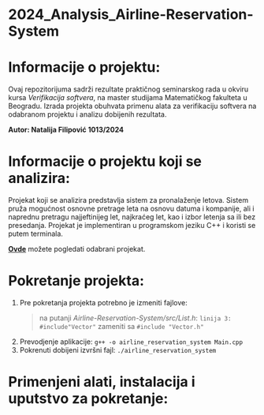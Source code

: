 # 2024_Analysis_Airline-Reservation-System

# Informacije o projektu: 
Ovaj repozitorijuma sadrži rezultate praktičnog seminarskog rada u okviru kursa *Verifikacija softvera*, na master studijama Matematičkog fakulteta u Beogradu. Izrada projekta obuhvata primenu alata za verifikaciju softvera na odabranom projektu i analizu dobijenih rezultata.

**Autor: Natalija Filipović 1013/2024**

# Informacije o projektu koji se analizira:

Projekat koji se analizira predstavlja sistem za pronalaženje letova. Sistem pruža mogućnost osnovne pretrage leta na osnovu datuma i kompanije, ali i naprednu pretragu najjeftinijeg let, najkraćeg let, kao i izbor letenja sa ili bez presedanja. 
Projekat je implementiran u programskom jeziku C++ i koristi se putem terminala.

**[Ovde](https://github.com/SameetAsadullah/Airline-Reservation-System)** možete pogledati odabrani projekat.

# Pokretanje projekta:

1. Pre pokretanja projekta potrebno je izmeniti fajlove:
   > na putanji *Airline-Reservation-System/src/List.h*: ```linija 3: #include"Vector"``` zameniti sa ```#include "Vector.h"```
3. Prevodjenje aplikacije:
     ```g++ -o airline_reservation_system Main.cpp```
4. Pokrenuti dobijeni izvršni fajl:
     ```./airline_reservation_system```
     
     

# Primenjeni alati, instalacija i uputstvo za pokretanje:

